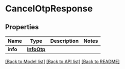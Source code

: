 # CancelOtpResponse


## Properties
Name | Type | Description | Notes
------------ | ------------- | ------------- | -------------
**info** | [**InfoOtp**](InfoOtp.md) |  | 


[[Back to Model list]](../../README.md#models) [[Back to API list]](../../README.md#available-methods) [[Back to README]](../../README.md)


